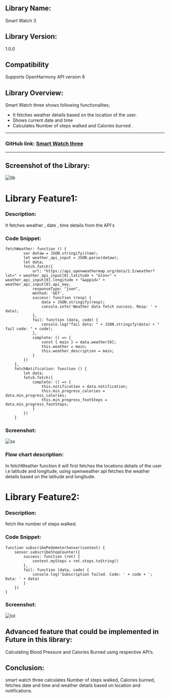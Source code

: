 ## Library Name:
Smart Watch 3

## Library Version:
1.0.0

## Compatibility
Supports OpenHarmony API version 8

## Library Overview:
Smart Watch three shows following functionalites;
- It fetches weather details based on the location of the user.
- Shows current date and time
- Calculates Number of steps walked  and Calories burned .

<hr>

### GitHub link: [Smart Watch three](https://github.com/Applib-OpenHarmony/SmartWatchThree)
<hr>



## Screenshot of the Library:
![lib](https://user-images.githubusercontent.com/61938892/176523931-5885bcb5-49a7-4f01-8a54-75f82697069f.PNG)




# Library Feature1:
### Description:
It fetches weather , date , time  details from the API's
### Code Snippet:
```
fetchWeather: function () {
        var dataw = JSON.stringify(item);
        let weather_api_input = JSON.parse(dataw);
        let data;
        fetch.fetch({
            url: "https://api.openweathermap.org/data/2.5/weather?lat=" + weather_api_input[0].latitude + "&lon=" + weather_api_input[0].longitude + "&appid=" + weather_api_input[0].api_key,
            responseType: "json",
            method: 'GET',
            success: function (resp) {
                data = JSON.stringify(resp);
                console.info('Weather data fetch success. Resp: ' + data);
            },
            fail: function (data, code) {
                console.log("fail data: " + JSON.stringify(data) + " fail code: " + code);
            },
            complete: () => {
                const { main } = data.weather[0];
                this.weather = main;
                this.weather_description = main;
            }
        })
    },
    fetchNotification: function () {
        let data;
        fetch.fetch({
            complete: () => {
                this.notification = data.notification;
                this.min_progress_calories = data.min_progress_calories;
                this.min_progress_footSteps = data.min_progress_footSteps;
            }
        })
    }
```

### Screenshot:
![ss](https://user-images.githubusercontent.com/61938892/176961206-55867170-18f5-4f4d-b899-ff8b66fcd4ba.jpeg)



### Flow chart description:
In fetchWeather function it will first fetches the locations details of the user i.e latitude and longitude,
 using openweather api fetches the weather details based on the latitude and longitude.





# Library Feature2:
### Description: 
fetch the number of steps walked.

### Code Snippet:
```
function subscribePedometerSensor(context) {
    sensor.subscribeStepCounter({
        success: function (ret) {
            context.mySteps = ret.steps.toString()
        },
        fail: function (data, code) {
            console.log('Subscription failed. Code: ' + code + '; Data: ' + data)
        }
    })
}

```
### Screenshot:


![lol](https://user-images.githubusercontent.com/61938892/176526712-1ec566c4-166f-41c5-8505-60bdfcb2722c.PNG)

## Advanced feature that could be implemented in Future in this library: 
Calculating Blood Pressure and Calories Burned using respective API’s.


## Conclusion:
smart watch three calculates Number of steps walked, Calories burned, fetches date and time and weather details based on location and notifications.

